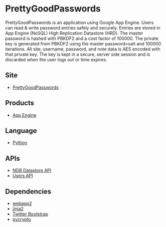 # PrettyGoodPasswords

PrettyGoodPasswords is an application using Google App
Engine. Users can read & write password entries safely and securely. 
Entries are stored in App Engine (NoSQL) High Replication Datastore (HRD).
The master password is hashed with PBKDF2 and a cost factor of 100000.
The private key is generated from PBKDF2 using the master password+salt and
100000 iterations. All site, username, password, and note data is AES encoded
with that private key. The key is kept in a secure, server side session and is
discarded when the user logs out or time expires.

## Site
- [PrettyGoodPasswords][9]

## Products
- [App Engine][1]

## Language
- [Python][2]

## APIs
- [NDB Datastore API][3]
- [Users API][4]

## Dependencies
- [webapp2][5]
- [jinja2][6]
- [Twitter Bootstrap][7]
- [pycrypto][8]

[1]: https://developers.google.com/appengine
[2]: https://python.org
[3]: https://developers.google.com/appengine/docs/python/ndb/
[4]: https://developers.google.com/appengine/docs/python/users/
[5]: http://webapp-improved.appspot.com/
[6]: http://jinja.pocoo.org/docs/
[7]: http://twitter.github.com/bootstrap/
[8]: https://pypi.python.org/pypi/pycrypto
[9]: https://prettygoodpasswords.com

